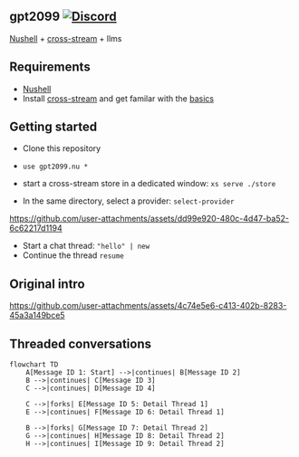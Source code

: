 ## gpt2099 [![Discord](https://img.shields.io/discord/1182364431435436042?logo=discord)](https://discord.com/invite/YNbScHBHrh)

[Nushell](https://www.nushell.sh) + [cross-stream](https://github.com/cablehead/xs) + llms

## Requirements

- [Nushell](https://www.nushell.sh)
- Install [cross-stream](https://cablehead.github.io/xs/getting-started/installation/) and get familar with the [basics](https://cablehead.github.io/xs/getting-started/first-stream/)

## Getting started

- Clone this repository
- `use gpt2099.nu *`
- start a cross-stream store in a dedicated window: `xs serve ./store`

- In the same directory, select a provider: `select-provider`

https://github.com/user-attachments/assets/dd99e920-480c-4d47-ba52-6c62217d1194

- Start a chat thread: `"hello" | new`
- Continue the thread `resume`

## Original intro

https://github.com/user-attachments/assets/4c74e5e6-c413-402b-8283-45a3a149bce5

## Threaded conversations

```mermaid
flowchart TD
    A[Message ID 1: Start] -->|continues| B[Message ID 2]
    B -->|continues| C[Message ID 3]
    C -->|continues| D[Message ID 4]

    C -->|forks| E[Message ID 5: Detail Thread 1]
    E -->|continues| F[Message ID 6: Detail Thread 1]

    B -->|forks| G[Message ID 7: Detail Thread 2]
    G -->|continues| H[Message ID 8: Detail Thread 2]
    H -->|continues| I[Message ID 9: Detail Thread 2]
```
